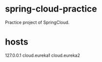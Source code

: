 # spring-cloud-practice
Practice project of SpringCloud.

# hosts
127.0.0.1 cloud.eureka1 cloud.eureka2